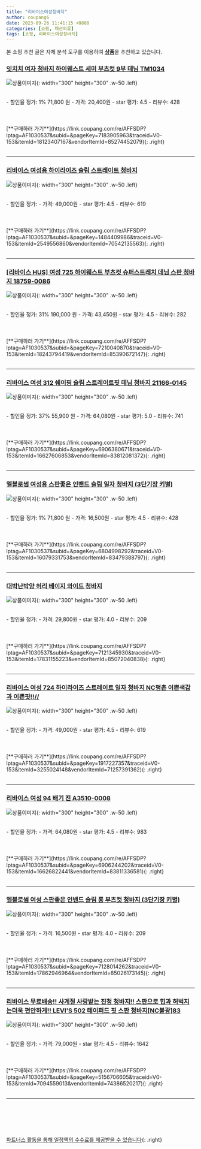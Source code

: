 ```yaml
---
title: "리바이스여성청바지"
author: coupang6
date: 2023-09-26 11:41:15 +0800
categories: [쇼핑, 패션의류]
tags: [쇼핑, 리바이스여성청바지]
---
```


본 쇼핑 추천 글은 자체 분석 도구를 이용하여 [**상품**](https://link.coupang.com/a/bao1ui)을 추천하고 있습니다.

### [잇치치 여자 청바지 하이웨스트 세미 부츠컷 9부 데님 TM1034](https://link.coupang.com/re/AFFSDP?lptag=AF1030537&subid=&pageKey=7183905963&traceid=V0-153&itemId=18123407167&vendorItemId=85274452079)

![상품이미지](https://thumbnail6.coupangcdn.com/thumbnails/remote/230x230ex/image/vendor_inventory/a787/6c4f47d790cfad3d1206a1cd117c83ec0faec1fbc0a0ed45e09a7f80ca01.jpg){: width="300" height="300" .w-50 .left}


<br>
- 할인율 정가: 1%  71,800   원
- 가격: 20,400원
- star 평가: 4.5
- 리뷰수: 428
<br>
<br>
<br>
<br>
[**구매하러 가기**](https://link.coupang.com/re/AFFSDP?lptag=AF1030537&subid=&pageKey=7183905963&traceid=V0-153&itemId=18123407167&vendorItemId=85274452079){: .right}
<br>
<br>

---

### [리바이스 여성용 하이라이즈 슬림 스트레이트 청바지](https://link.coupang.com/re/AFFSDP?lptag=AF1030537&subid=&pageKey=1484409986&traceid=V0-153&itemId=2549556860&vendorItemId=70542135563)

![상품이미지](https://thumbnail6.coupangcdn.com/thumbnails/remote/230x230ex/image/vendor_inventory/b9f6/d6a4c8d304d9c8d620070ff63e8a9cff5e61351f1b52118630c38b8def5e.jpg){: width="300" height="300" .w-50 .left}


<br>
- 할인율 정가: 
- 가격: 49,000원
- star 평가: 4.5
- 리뷰수: 619
<br>
<br>
<br>
<br>
[**구매하러 가기**](https://link.coupang.com/re/AFFSDP?lptag=AF1030537&subid=&pageKey=1484409986&traceid=V0-153&itemId=2549556860&vendorItemId=70542135563){: .right}
<br>
<br>

---

### [[리바이스 HUS] 여성 725 하이웨스트 부츠컷 슈퍼스트레치 데님 스판 청바지 18759-0086](https://link.coupang.com/re/AFFSDP?lptag=AF1030537&subid=&pageKey=7210040870&traceid=V0-153&itemId=18243794419&vendorItemId=85390672147)

![상품이미지](https://thumbnail9.coupangcdn.com/thumbnails/remote/230x230ex/image/vendor_inventory/3ff3/53ad372df828340a26410d6f7eedf0158ae47c9f831556232dbf5e26a69e.jpg){: width="300" height="300" .w-50 .left}


<br>
- 할인율 정가: 31%  190,000   원
- 가격: 43,450원
- star 평가: 4.5
- 리뷰수: 282
<br>
<br>
<br>
<br>
[**구매하러 가기**](https://link.coupang.com/re/AFFSDP?lptag=AF1030537&subid=&pageKey=7210040870&traceid=V0-153&itemId=18243794419&vendorItemId=85390672147){: .right}
<br>
<br>

---

### [리바이스 여성 312 쉐이핑 슬림 스트레이트핏 데님 청바지 21166-0145](https://link.coupang.com/re/AFFSDP?lptag=AF1030537&subid=&pageKey=6906380671&traceid=V0-153&itemId=16627606853&vendorItemId=83812081372)

![상품이미지](https://thumbnail8.coupangcdn.com/thumbnails/remote/230x230ex/image/vendor_inventory/5e61/865d336be4a004c82079a8ae86b42265aa8d83f21006f5a4bf785e4ebc3c.jpg){: width="300" height="300" .w-50 .left}


<br>
- 할인율 정가: 37%  55,900   원
- 가격: 64,080원
- star 평가: 5.0
- 리뷰수: 741
<br>
<br>
<br>
<br>
[**구매하러 가기**](https://link.coupang.com/re/AFFSDP?lptag=AF1030537&subid=&pageKey=6906380671&traceid=V0-153&itemId=16627606853&vendorItemId=83812081372){: .right}
<br>
<br>

---

### [엘블로썸 여성용 스판좋은 인밴드 슬림 일자 청바지 (3단기장 키별)](https://link.coupang.com/re/AFFSDP?lptag=AF1030537&subid=&pageKey=6804998292&traceid=V0-153&itemId=16079331753&vendorItemId=83479388797)

![상품이미지](https://thumbnail8.coupangcdn.com/thumbnails/remote/230x230ex/image/vendor_inventory/913d/93dcb1585ed4b0e160ac264581456552cd8abd2be166149acf80a0dad4bc.jpg){: width="300" height="300" .w-50 .left}


<br>
- 할인율 정가: 1%  71,800   원
- 가격: 16,500원
- star 평가: 4.5
- 리뷰수: 428
<br>
<br>
<br>
<br>
[**구매하러 가기**](https://link.coupang.com/re/AFFSDP?lptag=AF1030537&subid=&pageKey=6804998292&traceid=V0-153&itemId=16079331753&vendorItemId=83479388797){: .right}
<br>
<br>

---

### [대박난박양 허리 베이지 와이드 청바지](https://link.coupang.com/re/AFFSDP?lptag=AF1030537&subid=&pageKey=7121345930&traceid=V0-153&itemId=17831155223&vendorItemId=85072040838)

![상품이미지](https://thumbnail9.coupangcdn.com/thumbnails/remote/230x230ex/image/vendor_inventory/fdee/cc254b495c831617679fa22978e712a919ede62f81737040f1b7ca61daa1.jpg){: width="300" height="300" .w-50 .left}


<br>
- 할인율 정가: 
- 가격: 29,800원
- star 평가: 4.0
- 리뷰수: 209
<br>
<br>
<br>
<br>
[**구매하러 가기**](https://link.coupang.com/re/AFFSDP?lptag=AF1030537&subid=&pageKey=7121345930&traceid=V0-153&itemId=17831155223&vendorItemId=85072040838){: .right}
<br>
<br>

---

### [리바이스 여성 724 하이라이즈 스트레이트 일자 청바지 NC평촌 이쁜색감과 이쁜핏!!//](https://link.coupang.com/re/AFFSDP?lptag=AF1030537&subid=&pageKey=1917227357&traceid=V0-153&itemId=3255024148&vendorItemId=71257391362)

![상품이미지](https://thumbnail7.coupangcdn.com/thumbnails/remote/230x230ex/image/vendor_inventory/a819/89986bf3ca6636f23bd7454cde17b7786217e23aca2cac8e6d50ac1aba75.jpg){: width="300" height="300" .w-50 .left}


<br>
- 할인율 정가: 
- 가격: 49,000원
- star 평가: 4.5
- 리뷰수: 619
<br>
<br>
<br>
<br>
[**구매하러 가기**](https://link.coupang.com/re/AFFSDP?lptag=AF1030537&subid=&pageKey=1917227357&traceid=V0-153&itemId=3255024148&vendorItemId=71257391362){: .right}
<br>
<br>

---

### [리바이스 여성 94 배기 진 A3510-0008](https://link.coupang.com/re/AFFSDP?lptag=AF1030537&subid=&pageKey=6906244202&traceid=V0-153&itemId=16626822441&vendorItemId=83811336581)

![상품이미지](https://thumbnail8.coupangcdn.com/thumbnails/remote/230x230ex/image/vendor_inventory/3712/19a8a24b8dd01dfad7b4eea4e095940df9823dd4b14748b53724373baf04.jpg){: width="300" height="300" .w-50 .left}


<br>
- 할인율 정가: 
- 가격: 64,080원
- star 평가: 4.5
- 리뷰수: 983
<br>
<br>
<br>
<br>
[**구매하러 가기**](https://link.coupang.com/re/AFFSDP?lptag=AF1030537&subid=&pageKey=6906244202&traceid=V0-153&itemId=16626822441&vendorItemId=83811336581){: .right}
<br>
<br>

---

### [엘블로썸 여성 스판좋은 인밴드 슬림 롱 부츠컷 청바지 (3단기장 키별)](https://link.coupang.com/re/AFFSDP?lptag=AF1030537&subid=&pageKey=7128014262&traceid=V0-153&itemId=17862946964&vendorItemId=85026173145)

![상품이미지](https://thumbnail7.coupangcdn.com/thumbnails/remote/230x230ex/image/vendor_inventory/a833/b9f03a4775c2a08a0ad6c761fdb4d9381e85d9812c4700c4e8f86df0f99f.jpg){: width="300" height="300" .w-50 .left}


<br>
- 할인율 정가: 
- 가격: 16,500원
- star 평가: 4.0
- 리뷰수: 209
<br>
<br>
<br>
<br>
[**구매하러 가기**](https://link.coupang.com/re/AFFSDP?lptag=AF1030537&subid=&pageKey=7128014262&traceid=V0-153&itemId=17862946964&vendorItemId=85026173145){: .right}
<br>
<br>

---

### [리바이스 무료배송!! 사계절 사랑받는 진청 청바지!! 스판으로 힙과 허벅지는더욱 편안하게!! LEVI'S 502 테이퍼드 핏 스판 청바지[NC불광]83](https://link.coupang.com/re/AFFSDP?lptag=AF1030537&subid=&pageKey=5156706605&traceid=V0-153&itemId=7094559013&vendorItemId=74386520217)

![상품이미지](https://thumbnail9.coupangcdn.com/thumbnails/remote/230x230ex/image/vendor_inventory/a06f/fc57127bc920e8807905f262c04a65e1c7b4e15e973e54f19ec02eef21eb.jpg){: width="300" height="300" .w-50 .left}


<br>
- 할인율 정가: 
- 가격: 79,000원
- star 평가: 4.5
- 리뷰수: 1642
<br>
<br>
<br>
<br>
[**구매하러 가기**](https://link.coupang.com/re/AFFSDP?lptag=AF1030537&subid=&pageKey=5156706605&traceid=V0-153&itemId=7094559013&vendorItemId=74386520217){: .right}
<br>
<br>

---
<br><br><br><br><br> [파트너스 활동을 통해 일정액의 수수료를 제공받을 수 있습니다](https://link.coupang.com/a/bao1ui){: .right}